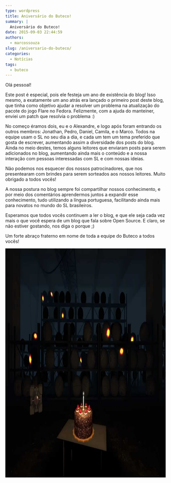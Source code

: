 ```yaml
---
type: wordpress
title: Aniversário do Buteco!
summary: |
  Aniversário do Buteco!
date: 2015-09-03 22:44:59
authors:
  - marcossouza
slug: /aniversario-do-buteco/
categories:
  - Notícias
tags:
  - buteco
---
```


Olá pessoal!

Este post é especial, pois ele festeja um ano de existência do blog! Isso mesmo, a exatamente um ano atrás era lançado o primeiro post deste blog, que tinha como objetivo ajudar a resolver um problema na atualização do pacote do jogo Flare no Fedora. Felizmente, com a ajuda do manteiner, enviei um patch que resolvia o problema :)

No começo éramos dois, eu e o Alexandre, e logo após foram entrando os outros membros: Jonathan, Pedro, Daniel, Camila, e o Marco. Todos na equipe usam o SL no seu dia a dia, e cada um tem um tema preferido que gosta de escrever, aumentando assim a diversidade dos posts do blog. Ainda no meio destes, temos alguns leitores que enviaram posts para serem adicionados no blog, aumentando ainda mais o conteúdo e a nossa interação com pessoas interessadas com SL e com nossas ideias.

Não podemos nos esquecer dos nossos patrocinadores, que nos presentearam com brindes para serem sorteados aos nossos leitores. Muito obrigado a todos vocês!

A nossa postura no blog sempre foi compartilhar nossos conhecimento, e por meio dos comentários aprendermos juntos a expandir esse conhecimento, tudo utilizando a língua portuguesa, facilitando ainda mais para novatos no mundo do SL brasileiros.

Esperamos que todos vocês continuem a ler o blog, e que ele seja cada vez mais o que você espera de um blog que fala sobre Open Source. E claro, se não estiver gostando, nos diga o porque ;)

Um forte abraço fraterno em nome de toda a equipe do Buteco a todos vocês!

<a href="/images/wp-content/uploads/2015/09/maxresdefault.jpg"><img src="/images/wp-content/uploads/2015/09/maxresdefault.jpg" alt="maxresdefault" width="1280" height="720" class="alignnone size-full wp-image-3270" /></a>